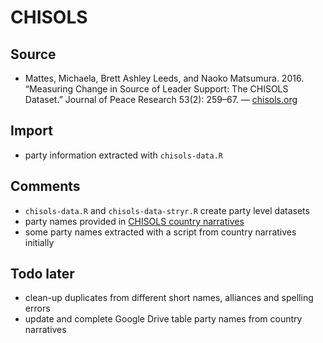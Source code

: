 # CHISOLS

## Source

+ Mattes, Michaela, Brett Ashley Leeds, and Naoko Matsumura. 2016. “Measuring
  Change in Source of Leader Support: The CHISOLS Dataset.” Journal of Peace
  Research 53(2): 259–67.  — [chisols.org](http://www.chisols.org)

## Import

+ party information extracted with `chisols-data.R`

## Comments

+ `chisols-data.R` and `chisols-data-stryr.R` create party level datasets
+ party names provided in [CHISOLS country narratives](http://www.chisols.org/narratives.html)
+ some party names extracted with a script from country narratives initially

## Todo later

+ clean-up duplicates from different short names, alliances and spelling errors
+ update and complete Google Drive table party names from country narratives
